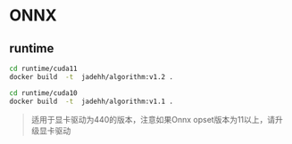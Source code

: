# ONNX


## runtime
```bash
cd runtime/cuda11
docker build  -t  jadehh/algorithm:v1.2 .
```

```bash
cd runtime/cuda10
docker build  -t  jadehh/algorithm:v1.1 .
```
> 适用于显卡驱动为440的版本，注意如果Onnx opset版本为11以上，请升级显卡驱动